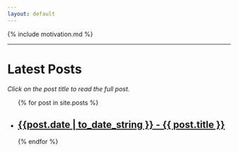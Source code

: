 ```yaml
---
layout: default
---
```

{% include motivation.md %}
* * *
<h1>Latest Posts</h1>

<i>Click on the post title to read the full post.</i>

<ul>
  {% for post in site.posts %}
    <li>
      <h2><a href="{{ post.url }}">{{post.date | to_date_string }} - {{ post.title }}</a></h2>
    </li>
  {% endfor %}
</ul>
